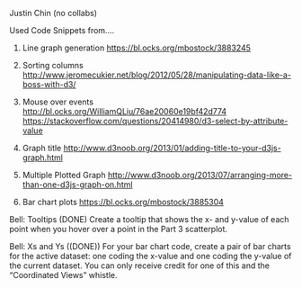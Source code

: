 Justin Chin (no collabs)

Used Code Snippets from....
1. Line graph generation
https://bl.ocks.org/mbostock/3883245

2. Sorting columns
http://www.jeromecukier.net/blog/2012/05/28/manipulating-data-like-a-boss-with-d3/

3. Mouse over events
http://bl.ocks.org/WilliamQLiu/76ae20060e19bf42d774
https://stackoverflow.com/questions/20414980/d3-select-by-attribute-value

4. Graph title
http://www.d3noob.org/2013/01/adding-title-to-your-d3js-graph.html

5. Multiple Plotted Graph
http://www.d3noob.org/2013/07/arranging-more-than-one-d3js-graph-on.html

6. Bar chart plots
https://bl.ocks.org/mbostock/3885304

Bell: Tooltips (DONE)
Create a tooltip that shows the x- and y-value of each point when you hover over a point in the Part 3 scatterplot.

Bell: Xs and Ys ((DONE))
For your bar chart code, create a pair of bar charts for the active dataset: one coding the x-value and one coding the y-value of the current dataset. You can only receive credit for one of this and the “Coordinated Views” whistle.

